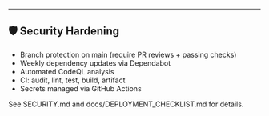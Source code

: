 

***

## 🛡️ Security Hardening

- Branch protection on main (require PR reviews + passing checks)
- Weekly dependency updates via Dependabot
- Automated CodeQL analysis
- CI: audit, lint, test, build, artifact
- Secrets managed via GitHub Actions

See SECURITY.md and docs/DEPLOYMENT_CHECKLIST.md for details.
